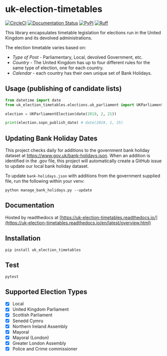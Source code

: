 # uk-election-timetables

[![CircleCI](https://dl.circleci.com/status-badge/img/gh/DemocracyClub/uk-election-timetables/tree/main.svg?style=svg)](https://dl.circleci.com/status-badge/redirect/gh/DemocracyClub/uk-election-timetables/tree/main)
[![Documentation Status](https://readthedocs.org/projects/uk-election-timetables/badge/?version=latest)](https://uk-election-timetables.readthedocs.io/en/latest/overview.html?badge=latest)
[![PyPI](https://img.shields.io/pypi/v/uk-election-timetables.svg)](https://pypi.org/project/uk-election-timetables/)
[![Ruff](https://img.shields.io/endpoint?url=https://raw.githubusercontent.com/astral-sh/ruff/main/assets/badge/v2.json)](https://github.com/astral-sh/ruff)

This library encapsulates timetable legislation for elections run in the United Kingdom and its devolved administrations.

The election timetable varies based on:

 * *Type of Post* - Parliamentary, Local, devolved Government, etc.
 * *Country* - The United Kingdom has up to four different rules for the same type of election, one for each country.
 * *Calendar* - each country has their own unique set of Bank Holidays.

## Usage (publishing of candidate lists)

```python
from datetime import date
from uk_election_timetables.elections.uk_parliament import UKParliamentElection

election = UKParliamentElection(date(2019, 2, 21))

print(election.sopn_publish_date) # date(2019, 1, 25)
```

## Updating Bank Holiday Dates
This project checks daily for additions to the government bank holiday dataset at https://www.gov.uk/bank-holidays.json. When an addition is identified in the .gov file, this project will automatically create a GitHub issue to update our local bank holiday dataset.

To update `bank-holidays.json` with additions from the government supplied file, run the following within your venv:
```commandline
python manage_bank_holidays.py --update
```

## Documentation

Hosted by readthedocs at [https://uk-election-timetables.readthedocs.io/](https://uk-election-timetables.readthedocs.io/en/latest/overview.html)

## Installation

`pip install uk_election_timetables`
 
## Test

`pytest`

## Supported Election Types

 - [x] Local
 - [x] United Kingdom Parliament
 - [x] Scottish Parliament
 - [x] Senedd Cymru
 - [x] Northern Ireland Assembly
 - [x] Mayoral
 - [x] Mayoral (London)
 - [x] Greater London Assembly
 - [x] Police and Crime commissioner

